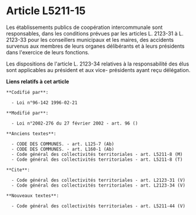 # Article L5211-15

Les établissements publics de coopération intercommunale sont responsables, dans les conditions prévues par les articles L.
2123-31 à L. 2123-33 pour les conseillers municipaux et les maires, des accidents survenus aux membres de leurs organes
délibérants et à leurs présidents dans l'exercice de leurs fonctions. 

Les dispositions de l'article L. 2123-34 relatives à la responsabilité des élus sont applicables au président et aux vice-
présidents ayant reçu délégation.

**Liens relatifs à cet article**

	**Codifié par**:

	  - Loi n°96-142 1996-02-21

	**Modifié par**:

	  - Loi n°2002-276 du 27 février 2002 - art. 96 ()

	**Anciens textes**:

	  - CODE DES COMMUNES. - art. L125-7 (Ab)
	  - CODE DES COMMUNES. - art. L160-1 (Ab)
	  - Code général des collectivités territoriales - art. L5211-8 (M)
	  - Code général des collectivités territoriales - art. L5211-8 (T)

	**Cite**:

	  - Code général des collectivités territoriales - art. L2123-31 (V)
	  - Code général des collectivités territoriales - art. L2123-34 (V)

	**Nouveaux textes**:

	  - Code général des collectivités territoriales - art. L5211-44 (V)

